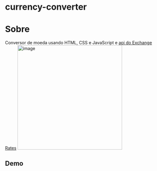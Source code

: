 # currency-converter
<h1>Sobre</h1>
Conversor de moeda usando HTML, CSS e JavaScript e <a href="https://exchangeratesapi.io/">api do Exchange Rates</a>

<img width="344" alt="image" src="https://github.com/vittorpeli/currency-converter/assets/58227840/2345ea4d-4da0-4865-b949-52a6a2a36d1e">

<h2>Demo</h2>
